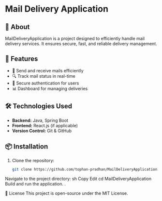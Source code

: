# Mail Delivery Application

## 📌 About
MailDeliveryApplication is a project designed to efficiently handle mail delivery services. It ensures secure, fast, and reliable delivery management.

## 🚀 Features
- 📩 Send and receive mails efficiently  
- 🔍 Track mail status in real-time  
- 🔐 Secure authentication for users  
- 📊 Dashboard for managing deliveries  

## 🛠️ Technologies Used
- **Backend:** Java, Spring Boot  
- **Frontend:** React.js (if applicable)  
- **Version Control:** Git & GitHub  

## 📦 Installation
1. Clone the repository:  
   ```sh
   git clone https://github.com/tophan-pradhan/MailDeliveryApplication.git
Navigate to the project directory:
sh
Copy
Edit
cd MailDeliveryApplication
Build and run the application.
.

📄 License
This project is open-source under the MIT License.

